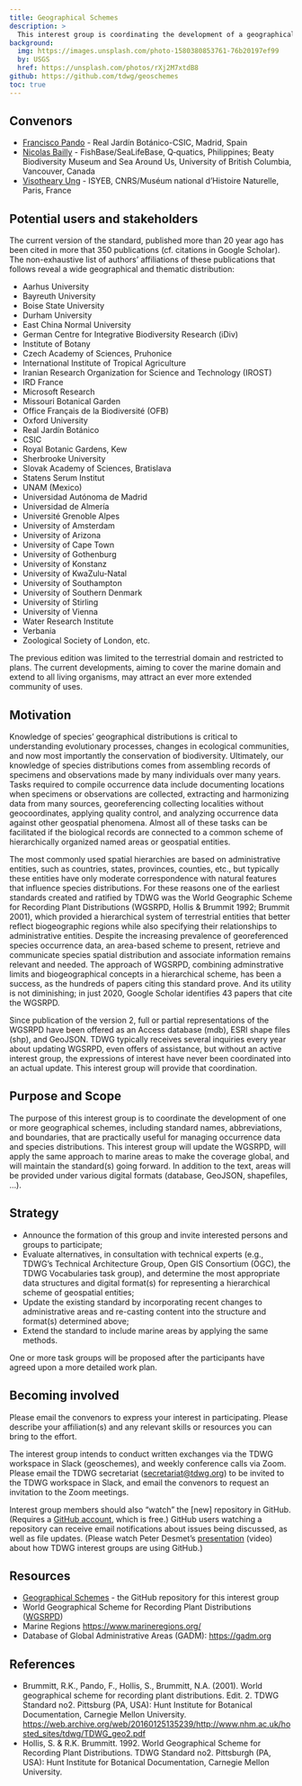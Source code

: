 ```yaml
---
title: Geographical Schemes
description: >
  This interest group is coordinating the development of a geographical scheme, including standard names, abbreviations, and boundaries, that is practically useful for managing occurrence data and species distributions.
background:
  img: https://images.unsplash.com/photo-1580380853761-76b20197ef99
  by: USGS
  href: https://unsplash.com/photos/rXj2M7xtdB8
github: https://github.com/tdwg/geoschemes
toc: true
---
```


## Convenors

- [Francisco Pando](mailto:pando@rjb.csic.es) - Real Jardín Botánico-CSIC, Madrid, Spain
- [Nicolas Bailly](mailto:n.bailly@q-quatics.org) - FishBase/SeaLifeBase, Q‑quatics, Philippines; Beaty Biodiversity Museum and Sea Around Us, University of British Columbia, Vancouver, Canada
- [Visotheary Ung](mailto:visotheary.ung@mnhn.fr) - ISYEB, CNRS/Muséum national d’Histoire Naturelle, Paris, France

## Potential users and stakeholders

The current version of the standard, published more than 20 year ago has been cited in more that 350 publications (cf. citations in Google Scholar). The non-exhaustive list of authors’ affiliations of these publications that follows reveal a wide geographical and thematic distribution:

- Aarhus University
- Bayreuth University
- Boise State University
- Durham University
- East China Normal University
- German Centre for Integrative Biodiversity Research (iDiv)
- Institute of Botany
- Czech Academy of Sciences, Pruhonice
- International Institute of Tropical Agriculture
- Iranian Research Organization for Science and Technology (IROST)
- IRD France
- Microsoft Research
- Missouri Botanical Garden
- Office Français de la Biodiversité (OFB)
- Oxford University
- Real Jardín Botánico
- CSIC
- Royal Botanic Gardens, Kew
- Sherbrooke University
- Slovak Academy of Sciences, Bratislava
- Statens Serum Institut
- UNAM (Mexico)
- Universidad Autónoma de Madrid
- Universidad de Almería
- Université Grenoble Alpes
- University of Amsterdam
- University of Arizona
- University of Cape Town
- University of Gothenburg
- University of Konstanz
- University of KwaZulu-Natal
- University of Southampton
- University of Southern Denmark
- University of Stirling
- University of Vienna
- Water Research Institute
- Verbania
- Zoological Society of London, etc.

The previous edition was limited to the terrestrial domain and restricted to plans. The current developments, aiming to cover the marine domain and extend to all living organisms, may attract an ever more extended community of uses.

## Motivation

Knowledge of species’ geographical distributions is critical to understanding evolutionary processes, changes in ecological communities, and now most importantly the conservation of biodiversity. Ultimately, our knowledge of species distributions comes from assembling records of specimens and observations made by many individuals over many years. Tasks required to compile occurrence data include documenting locations when specimens or observations are collected, extracting and harmonizing data from many sources, georeferencing collecting localities without geocoordinates, applying quality control, and analyzing occurrence data against other geospatial phenomena. Almost all of these tasks can be facilitated if the biological records are connected to a common scheme of hierarchically organized named areas or geospatial entities.

The most commonly used spatial hierarchies are based on administrative entities, such as countries, states, provinces, counties, etc., but typically these entities have only moderate correspondence with natural features that influence species distributions. For these reasons one of the earliest standards created and ratified by TDWG was the World Geographic Scheme for Recording Plant Distributions (WGSRPD, Hollis & Brummit 1992; Brummit 2001), which provided a hierarchical system of terrestrial entities that better reflect biogeographic regions while also specifying their relationships to administrative entities. Despite the increasing prevalence of georeferenced species occurrence data, an area-based scheme to present, retrieve and communicate species spatial distribution and associate information remains relevant and needed. The approach of WGSRPD, combining adminstrative limits and biogeographical concepts in a hierarchical scheme, has been a success, as the hundreds of papers citing this standard prove. And its utility is not diminishing; in just 2020, Google Scholar identifies 43 papers that cite the WGSRPD.

Since publication of the version 2, full or partial representations of the WGSRPD have been offered as an Access database (mdb), ESRI shape files (shp), and GeoJSON. TDWG typically receives several inquiries every year about updating WGSRPD, even offers of assistance, but without an active interest group, the expressions of interest have never been coordinated into an actual update. This interest group will provide that coordination.

## Purpose and Scope

The purpose of this interest group is to coordinate the development of one or more geographical schemes, including standard names, abbreviations, and boundaries, that are practically useful for managing occurrence data and species distributions. This interest group will update the WGSRPD, will apply the same approach to marine areas to make the coverage global, and will maintain the standard(s) going forward. In addition to the text, areas will be provided under various digital formats (database, GeoJSON, shapefiles, …).

## Strategy

- Announce the formation of this group and invite interested persons and groups to participate;
- Evaluate alternatives, in consultation with technical experts (e.g., TDWG’s Technical Architecture Group, Open GIS Consortium (OGC), the TDWG Vocabularies task group), and determine the most appropriate data structures and digital format(s) for representing a hierarchical scheme of geospatial entities;
- Update the existing standard by incorporating recent changes to administrative areas and re-casting content into the structure and format(s) determined above;
- Extend the standard to include marine areas by applying the same methods.

One or more task groups will be proposed after the participants have agreed upon a more detailed work plan.

## Becoming involved

Please email the convenors to express your interest in participating. Please describe your affiliation(s) and any relevant skills or resources you can bring to the effort.

The interest group intends to conduct written exchanges via the TDWG workspace in Slack (geoschemes), and weekly conference calls via Zoom. Please email the TDWG secretariat (<secretariat@tdwg.org>) to be invited to the TDWG workspace in Slack, and email the convenors to request an invitation to the Zoom meetings.

Interest group members should also “watch” the [new] repository in GitHub. (Requires a [GitHub account](https://github.com/), which is free.) GitHub users watching a repository can receive email notifications about issues being discussed, as well as file updates. (Please watch Peter Desmet’s [presentation](https://vimeo.com/195812163) (video) about how TDWG interest groups are using GitHub.)

## Resources

- [Geographical Schemes](https://github.com/tdwg/geoschemes) - the GitHub repository for this interest group
- World Geographical Scheme for Recording Plant Distributions ([WGSRPD](https://github.com/tdwg/wgsrpd))
- Marine Regions <https://www.marineregions.org/>
- Database of Global Administrative Areas (GADM): <https://gadm.org>

## References

- Brummitt, R.K., Pando, F., Hollis, S., Brummitt, N.A. (2001). World geographical scheme for recording plant distributions. Edit. 2. TDWG Standard no2. Pittsburg (PA, USA): Hunt Institute for Botanical Documentation, Carnegie Mellon University. <https://web.archive.org/web/20160125135239/http://www.nhm.ac.uk/hosted_sites/tdwg/TDWG_geo2.pdf>
- Hollis, S. & R.K. Brummitt. 1992. World Geographical Scheme for Recording Plant Distributions. TDWG Standard no2. Pittsburgh (PA, USA): Hunt Institute for Botanical Documentation, Carnegie Mellon University.
